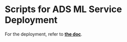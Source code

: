 # Scripts for ADS ML Service Deployment

For the deployment, refer to **[the doc](../../07deployMLService4ADS.md)**.
